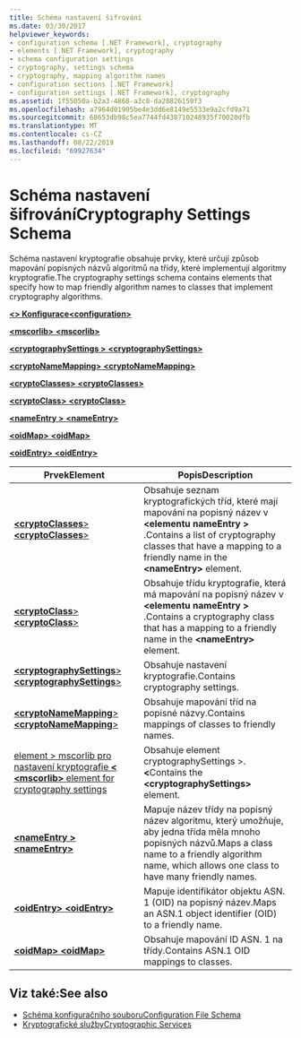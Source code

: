 ```yaml
---
title: Schéma nastavení šifrování
ms.date: 03/30/2017
helpviewer_keywords:
- configuration schema [.NET Framework], cryptography
- elements [.NET Framework], cryptography
- schema configuration settings
- cryptography, settings schema
- cryptography, mapping algorithm names
- configuration sections [.NET Framework]
- configuration settings [.NET Framework], cryptography
ms.assetid: 1f55050a-b2a3-4868-a3c0-da20826150f3
ms.openlocfilehash: a7964d01905be4e3dd6e8149e5533e9a2cfd9a71
ms.sourcegitcommit: 68653db98c5ea7744fd438710248935f70020dfb
ms.translationtype: MT
ms.contentlocale: cs-CZ
ms.lasthandoff: 08/22/2019
ms.locfileid: "69927634"
---
```

# <a name="cryptography-settings-schema"></a><span data-ttu-id="7723e-102">Schéma nastavení šifrování</span><span class="sxs-lookup"><span data-stu-id="7723e-102">Cryptography Settings Schema</span></span>
<span data-ttu-id="7723e-103">Schéma nastavení kryptografie obsahuje prvky, které určují způsob mapování popisných názvů algoritmů na třídy, které implementují algoritmy kryptografie.</span><span class="sxs-lookup"><span data-stu-id="7723e-103">The cryptography settings schema contains elements that specify how to map friendly algorithm names to classes that implement cryptography algorithms.</span></span>  
  
 [<span data-ttu-id="7723e-104"> **\<> Konfigurace**</span><span class="sxs-lookup"><span data-stu-id="7723e-104">**\<configuration>**</span></span>](../configuration-element.md)  
  
 [<span data-ttu-id="7723e-105"> **\<mscorlib>** </span><span class="sxs-lookup"><span data-stu-id="7723e-105">**\<mscorlib>**</span></span>](mscorlib-element-for-cryptography-settings.md)  
  
 [<span data-ttu-id="7723e-106"> **\<cryptographySettings >** </span><span class="sxs-lookup"><span data-stu-id="7723e-106">**\<cryptographySettings>**</span></span>](cryptographysettings-element.md)  
  
 [<span data-ttu-id="7723e-107"> **\<cryptoNameMapping>** </span><span class="sxs-lookup"><span data-stu-id="7723e-107">**\<cryptoNameMapping>**</span></span>](cryptonamemapping-element.md)  
  
 [<span data-ttu-id="7723e-108"> **\<cryptoClasses>** </span><span class="sxs-lookup"><span data-stu-id="7723e-108">**\<cryptoClasses>**</span></span>](cryptoclasses-element.md)  
  
 [<span data-ttu-id="7723e-109"> **\<cryptoClass>** </span><span class="sxs-lookup"><span data-stu-id="7723e-109">**\<cryptoClass>**</span></span>](cryptoclass-element.md)  
  
 [<span data-ttu-id="7723e-110"> **\<nameEntry >** </span><span class="sxs-lookup"><span data-stu-id="7723e-110">**\<nameEntry>**</span></span>](nameentry-element.md)  
  
 [<span data-ttu-id="7723e-111"> **\<oidMap>** </span><span class="sxs-lookup"><span data-stu-id="7723e-111">**\<oidMap>**</span></span>](oidmap-element.md)  
  
 [<span data-ttu-id="7723e-112"> **\<oidEntry>** </span><span class="sxs-lookup"><span data-stu-id="7723e-112">**\<oidEntry>**</span></span>](oidentry-element.md)  
  
|<span data-ttu-id="7723e-113">Prvek</span><span class="sxs-lookup"><span data-stu-id="7723e-113">Element</span></span>|<span data-ttu-id="7723e-114">Popis</span><span class="sxs-lookup"><span data-stu-id="7723e-114">Description</span></span>|  
|-------------|-----------------|  
|[<span data-ttu-id="7723e-115"> **\<cryptoClasses**></span><span class="sxs-lookup"><span data-stu-id="7723e-115">**\<cryptoClasses**></span></span>](cryptoclasses-element.md)|<span data-ttu-id="7723e-116">Obsahuje seznam kryptografických tříd, které mají mapování na popisný název v  **\<elementu nameEntry >** .</span><span class="sxs-lookup"><span data-stu-id="7723e-116">Contains a list of cryptography classes that have a mapping to a friendly name in the **\<nameEntry>** element.</span></span>|  
|[<span data-ttu-id="7723e-117"> **\<cryptoClass**></span><span class="sxs-lookup"><span data-stu-id="7723e-117">**\<cryptoClass**></span></span>](cryptoclass-element.md)|<span data-ttu-id="7723e-118">Obsahuje třídu kryptografie, která má mapování na popisný název v  **\<elementu nameEntry >** .</span><span class="sxs-lookup"><span data-stu-id="7723e-118">Contains a cryptography class that has a mapping to a friendly name in the **\<nameEntry>** element.</span></span>|  
|[<span data-ttu-id="7723e-119"> **\<cryptographySettings**></span><span class="sxs-lookup"><span data-stu-id="7723e-119">**\<cryptographySettings**></span></span>](cryptographysettings-element.md)|<span data-ttu-id="7723e-120">Obsahuje nastavení kryptografie.</span><span class="sxs-lookup"><span data-stu-id="7723e-120">Contains cryptography settings.</span></span>|  
|[<span data-ttu-id="7723e-121"> **\<cryptoNameMapping**></span><span class="sxs-lookup"><span data-stu-id="7723e-121">**\<cryptoNameMapping**></span></span>](cryptonamemapping-element.md)|<span data-ttu-id="7723e-122">Obsahuje mapování tříd na popisné názvy.</span><span class="sxs-lookup"><span data-stu-id="7723e-122">Contains mappings of classes to friendly names.</span></span>|  
|[<span data-ttu-id="7723e-123">element > mscorlib pro nastavení kryptografie  **\<** </span><span class="sxs-lookup"><span data-stu-id="7723e-123">**\<mscorlib>** element for cryptography settings</span></span>](mscorlib-element-for-cryptography-settings.md)|<span data-ttu-id="7723e-124">Obsahuje element cryptographySettings >.  **\<**</span><span class="sxs-lookup"><span data-stu-id="7723e-124">Contains the **\<cryptographySettings>** element.</span></span>|  
|[<span data-ttu-id="7723e-125"> **\<nameEntry >** </span><span class="sxs-lookup"><span data-stu-id="7723e-125">**\<nameEntry>**</span></span>](nameentry-element.md)|<span data-ttu-id="7723e-126">Mapuje název třídy na popisný název algoritmu, který umožňuje, aby jedna třída měla mnoho popisných názvů.</span><span class="sxs-lookup"><span data-stu-id="7723e-126">Maps a class name to a friendly algorithm name, which allows one class to have many friendly names.</span></span>|  
|[<span data-ttu-id="7723e-127"> **\<oidEntry>** </span><span class="sxs-lookup"><span data-stu-id="7723e-127">**\<oidEntry>**</span></span>](oidentry-element.md)|<span data-ttu-id="7723e-128">Mapuje identifikátor objektu ASN. 1 (OID) na popisný název.</span><span class="sxs-lookup"><span data-stu-id="7723e-128">Maps an ASN.1 object identifier (OID) to a friendly name.</span></span>|  
|[<span data-ttu-id="7723e-129"> **\<oidMap>** </span><span class="sxs-lookup"><span data-stu-id="7723e-129">**\<oidMap>**</span></span>](oidmap-element.md)|<span data-ttu-id="7723e-130">Obsahuje mapování ID ASN. 1 na třídy.</span><span class="sxs-lookup"><span data-stu-id="7723e-130">Contains ASN.1 OID mappings to classes.</span></span>|  
  
## <a name="see-also"></a><span data-ttu-id="7723e-131">Viz také:</span><span class="sxs-lookup"><span data-stu-id="7723e-131">See also</span></span>

- [<span data-ttu-id="7723e-132">Schéma konfiguračního souboru</span><span class="sxs-lookup"><span data-stu-id="7723e-132">Configuration File Schema</span></span>](../index.md)
- [<span data-ttu-id="7723e-133">Kryptografické služby</span><span class="sxs-lookup"><span data-stu-id="7723e-133">Cryptographic Services</span></span>](../../../../standard/security/cryptographic-services.md)
